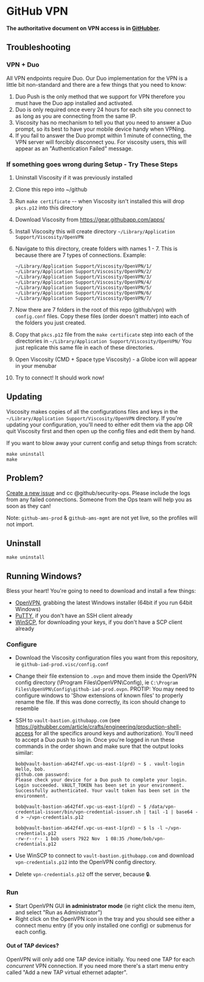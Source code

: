 # GitHub VPN

**The authoritative document on VPN access is in [GitHubber](https://githubber.com/article/crafts/engineering/production-vpn-access).**

## Troubleshooting

### VPN + Duo

All VPN endpoints require Duo. Our Duo implementation for the VPN is a little bit non-standard and there are a few things that you need to know:

1. Duo Push is the only method that we support for VPN therefore you must have the Duo app installed and activated.
2. Duo is only required once every 24 hours for each site you connect to as long as you are connecting from the same IP.
3. Viscosity has no mechanism to tell you that you need to answer a Duo prompt, so its best to have your mobile device handy when VPNing.
4. If you fail to answer the Duo prompt within 1 minute of connecting, the VPN server will forcibly disconnect you. For viscosity users, this will appear as an "Authentication Failed" message.

### If something goes wrong during Setup - Try These Steps

1. Uninstall Viscosity if it was previously installed
1. Clone this repo into ~/github
1. Run `make certificate` -- when Viscosity isn't installed this will drop `pkcs.p12` into this directory
1. Download Viscosity from https://gear.githubapp.com/apps/
1. Install Viscosity this will create directory `~/Library/Application Support/Viscosity/OpenVPN`
1. Navigate to this directory, create folders with names 1 - 7. This is because there are 7 types of connections. Example:
    ```
    ~/Library/Application Support/Viscosity/OpenVPN/1/
    ~/Library/Application Support/Viscosity/OpenVPN/2/
    ~/Library/Application Support/Viscosity/OpenVPN/3/
    ~/Library/Application Support/Viscosity/OpenVPN/4/
    ~/Library/Application Support/Viscosity/OpenVPN/5/
    ~/Library/Application Support/Viscosity/OpenVPN/6/
    ~/Library/Application Support/Viscosity/OpenVPN/7/
    ```
1. Now there are 7 folders in the root of this repo (github/vpn) with `config.conf` files. Copy these files (order doesn't matter) into each of the folders you just created.

1. Copy that `pkcs.p12` file from the `make certificate` step into each of the directories in `~/Library/Application Support/Viscosity/OpenVPN/`  You just replicate this same file in each of these directories.

1.  Open Viscosity (CMD + Space type Viscosity) - a Globe icon will appear in your menubar

1.  Try to connect!  It should work now!

## Updating

Viscosity makes copies of all the configurations files and keys in the
`~/Library/Application Support/Viscosity/OpenVPN` directory. If you're
updating your configuration, you'll need to either edit them via the
app OR quit Viscosity first and then open up the config files and edit them
by hand.

If you want to blow away your current config and setup things from scratch:

    make uninstall
    make

## Problem?

[Create a new issue](https://github.com/github/vpn/issues/new) and cc
@github/security-ops.  Please include the logs from any failed connections.
Someone from the Ops team will help you as soon as they can!

Note: `github-ams-prod` & g`ithub-ams-mgmt` are not yet live, so the profiles will not import.

## Uninstall

    make uninstall

## Running Windows?

Bless your heart! You're going to need to download and install a few things:

* [OpenVPN](http://openvpn.net/index.php/open-source/downloads.html), grabbing the latest Windows installer (64bit if you run 64bit Windows)
* [PuTTY](https://www.putty.org), if you don't have an SSH client already
* [WinSCP](http://winscp.net), for downloading your keys, if you don't have a SCP client already

### Configure

 * Download the Viscosity configuration files you want from this repository, ie `github-iad-prod.visc/config.conf`
 * Change their file extension to `.ovpn` and move them inside the
   OpenVPN config directory (\Program Files\OpenVPN\Config), ie `C:\Program Files\OpenVPN\Config\github-iad-prod.ovpn`. PROTIP: You may need to configure windows to 'Show extensions of known files' to properly rename the file. If this was done correctly, its icon should change to resemble
 * SSH to `vault-bastion.githubapp.com` (see https://githubber.com/article/crafts/engineering/production-shell-access for all the specifics around keys and authorization). You'll need to accept a Duo push to log in. Once you're logged in run these commands in the order shown and make sure that the output looks similar:

      ```
      bob@vault-bastion-a642f4f.vpc-us-east-1(prd) ~ $ . vault-login
      Hello, bob.
      github.com password:
      Please check your device for a Duo push to complete your login.
      Login succeeded. VAULT_TOKEN has been set in your environment.
      Successfully authenticated. Your vault token has been set in the environment.

      bob@vault-bastion-a642f4f.vpc-us-east-1(prd) ~ $ /data/vpn-credential-issuer/bin/vpn-credential-issuer.sh | tail -1 | base64 -d > ~/vpn-credentials.p12

      bob@vault-bastion-a642f4f.vpc-us-east-1(prd) ~ $ ls -l ~/vpn-credentials.p12
      -rw-r--r-- 1 bob users 7922 Nov  1 08:35 /home/bob/vpn-credentials.p12
      ```

 * Use WinSCP to connect to `vault-bastion.githubapp.com` and download `vpn-credentials.p12` into the OpenVPN config directory.
 * Delete `vpn-credentials.p12` off the server, because :lock:.

### Run
 * Start OpenVPN GUI **in administrator mode** (ie right click the menu item, and select "Run as Administrator")
 * Right click on the OpenVPN icon in the tray and you should see either a connect
   menu entry (if you only installed one config) or submenus for each config.

#### Out of TAP devices?
OpenVPN will only add one TAP device initially. You need one TAP for each
_concurrent_ VPN connection. If you need more there's a start menu entry
called "Add a new TAP virtual ethernet adapter".
